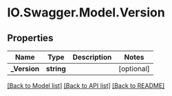 # IO.Swagger.Model.Version
## Properties

Name | Type | Description | Notes
------------ | ------------- | ------------- | -------------
**_Version** | **string** |  | [optional] 

[[Back to Model list]](../README.md#documentation-for-models) [[Back to API list]](../README.md#documentation-for-api-endpoints) [[Back to README]](../README.md)

